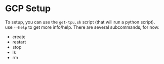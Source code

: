 # GCP Setup

To setup, you can use the `get-tpu.sh` script (that will run a python script). use `--help` to get more info/help.
There are several subcommands, for now:

- create
- restart
- stop
- ls
- rm
